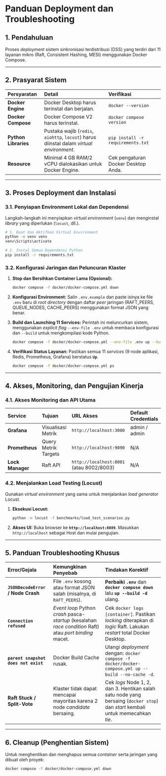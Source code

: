 # Panduan Deployment dan Troubleshooting

## 1\. Pendahuluan

Proses *deployment* sistem sinkronisasi terdistribusi (DSS) yang terdiri dari 11 layanan mikro (Raft, Consistent Hashing, MESI) menggunakan Docker Compose.

-----

## 2\. Prasyarat Sistem

| Persyaratan | Detail | Verifikasi |
| :--- | :--- | :--- |
| **Docker Engine** | Docker Desktop harus terinstal dan berjalan. | `docker --version` |
| **Docker Compose** | Docker Compose V2 harus terinstal. | `docker compose version` |
| **Python Libraries** | Pustaka wajib (`redis`, `aiohttp`, `locust`) harus diinstal dalam *virtual environment*. | `pip install -r requirements.txt` |
| **Resource** | Minimal 4 GB RAM/2 vCPU dialokasikan untuk Docker Engine. | Cek pengaturan Docker Desktop Anda. |

-----

## 3\. Proses Deployment dan Instalasi

### 3.1. Penyiapan Environment Lokal dan Dependensi

Langkah-langkah ini menyiapkan *virtual environment* (`venv`) dan menginstal *library* yang diperlukan (`locust`, dll.).

```bash
# 1. Buat dan Aktifkan Virtual Environment
python -m venv venv
venv\Scripts\activate

# 2. Instal Semua Dependensi Python
pip install -r requirements.txt
```

### 3.2. Konfigurasi Jaringan dan Peluncuran Klaster

1.  **Stop dan Bersihkan Container Lama (Opsional):**

    ```bash
    docker compose -f docker/docker-compose.yml down
    ```

2.  **Konfigurasi Environment:** Salin `.env.example` dan paste isinya ke file `.env` baru di *root directory* dengan daftar *peer* jaringan (RAFT\_PEERS, QUEUE\_NODES, CACHE\_PEERS) menggunakan format JSON yang benar.

3.  **Build dan Launching 11 Services:**
    Perintah ini meluncurkan sistem, menggunakan *explicit flag* `--env-file .env` untuk membaca konfigurasi dan `--build` untuk mengkompilasi kode Python.

    ```bash
    docker compose -f docker/docker-compose.yml --env-file .env up --build -d
    ```

4.  **Verifikasi Status Layanan:**
    Pastikan semua 11 *services* (9 node aplikasi, Redis, Prometheus, Grafana) berstatus **`Up`**.

    ```bash
    docker compose -f docker/docker-compose.yml ps
    ```

-----

## 4\. Akses, Monitoring, dan Pengujian Kinerja

### 4.1. Akses Monitoring dan API Utama

| Service | Tujuan | URL Akses | Default Credentials |
| :--- | :--- | :--- | :--- |
| **Grafana** | Visualisasi Metrik | `http://localhost:3000` | admin / admin |
| **Prometheus** | Query Metrik Targets | `http://localhost:9090` | N/A |
| **Lock Manager** | Raft API | `http://localhost:8001` (atau 8002/8003) | N/A |

### 4.2. Menjalankan Load Testing (Locust)

Gunakan *virtual environment* yang sama untuk menjalankan *load generator* Locust.

1.  **Eksekusi Locust:**

    ```bash
    python -m locust -f benchmarks/load_test_scenarios.py
    ```

2.  **Akses UI:** Buka browser ke **`http://localhost:8089`**. Masukkan `http://localhost` sebagai Host dan mulai pengujian.

-----

## 5\. Panduan Troubleshooting Khusus

| Error/Gejala | Kemungkinan Penyebab | Tindakan Korektif |
| :--- | :--- | :--- |
| **`JSONDecodeError` / Node Crash** | File `.env` kosong atau format JSON salah (misalnya, di `RAFT_PEERS`). | **Perbaiki `.env`** dan **`docker compose down`** lalu **`up --build -d`** ulang. |
| **`Connection refused`** | *Event loop* Python *crash* pasca-*startup* (kesalahan *race condition* Raft) atau *port binding* macet. | Cek `docker logs [container]`. Pastikan *locking* diterapkan di *logic* Raft. Lakukan *restart* total Docker Desktop. |
| **`parent snapshot does not exist`** | Docker Build Cache rusak. | Ulangi *deployment* dengan: `docker compose -f docker/docker-compose.yml up --build --no-cache -d`. |
| **Raft Stuck / Split-Vote** | Klaster tidak dapat mencapai mayoritas karena 2 node *candidate* bersaing. | Cek *logs* Node 1, 2, dan 3. Hentikan salah satu node yang bersaing (`docker stop`) dan *start* kembali untuk memecahkan *tie*. |

-----

## 6\. Cleanup (Penghentian Sistem)

Untuk menghentikan dan menghapus semua *container* serta jaringan yang dibuat oleh proyek:

```bash
docker compose -f docker/docker-compose.yml down
```